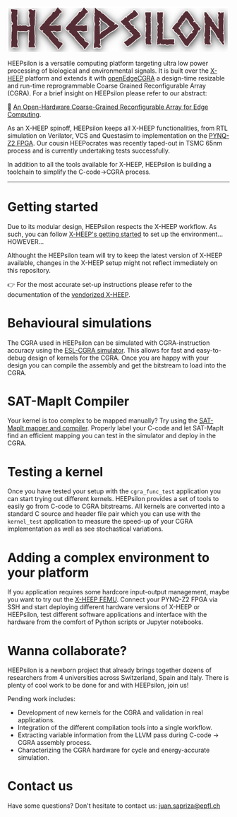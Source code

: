 <p align="left"><img src="docs/HEEPsilon_logo.png" width="500"></p>

HEEPsilon is a versatile computing platform targeting ultra low power processing of biological and environmental signals. It is built over the [X-HEEP](https://github.com/esl-epfl/x-heep) platform and extends it with [openEdgeCGRA](https://github.com/esl-epfl/OpenEdgeCGRA) a design-time resizable and run-time reprogrammable Coarse Grained Reconfigurable Array (CGRA).
For a brief insight on HEEPsilon please refer to our abstract:

📄 [An Open-Hardware Coarse-Grained Reconfigurable Array for Edge Computing](https://dl.acm.org/doi/10.1145/3587135.3591437).

As an X-HEEP spinoff, HEEPsilon keeps all X-HEEP functionalities, from RTL simulation on Verilator, VCS and Questasim to implementation on the [PYNQ-Z2 FPGA](https://www.xilinx.com/support/university/xup-boards/XUPPYNQ-Z2.html). Our cousin HEEPocrates was recently taped-out in TSMC 65nm process and is currently undertaking tests successfully.

In addition to all the tools available for X-HEEP, HEEPsilon is building a toolchain to simplify the C-code→CGRA process.

---

# Getting started

Due to its modular design, HEEPsilon respects the X-HEEP workflow. As such, you can follow [X-HEEP's getting started](https://x-heep.readthedocs.io/en/latest/How_to/GettingStarted.html) to set up the environment... HOWEVER...

Althought the HEEPsilon team will try to keep the latest version of X-HEEP available, changes in the X-HEEP setup might not reflect immediately on this repository.

👉 For the most accurate set-up instructions please refer to the documentation of the [vendorized X-HEEP](https://github.com/esl-epfl/heepsilon/tree/main/hw/vendor/esl_epfl_x_heep).


# Behavioural simulations

The CGRA used in HEEPsilon can be simulated with CGRA-instruction accuracy using the [ESL-CGRA simulator](https://github.com/esl-epfl/ESL-CGRA-simulator).
This allows for fast and easy-to-debug design of kernels for the CGRA. Once you are happy with your design you can compile the assembly and get the bitstream to load into the CGRA.

# SAT-MapIt Compiler

Your kernel is too complex to be mapped manually? Try using the [SAT-MapIt mapper and compiler](https://github.com/CristianTirelli/SAT-MapIt). Properly label your C-code and let SAT-MapIt find an efficient mapping you can test in the simulator and deploy in the CGRA.

# Testing a kernel

Once you have tested your setup with the `cgra_func_test` application you can start trying out different kernels. HEEPsilon provides a set of tools to easily go from C-code to CGRA bitstreams. All kernels are converted into a standard C source and header file pair which you can use with the `kernel_test` application to measure the speed-up of your CGRA implementation as well as see stochastical variations.

# Adding a complex environment to your platform

If you application requires some hardcore input-output management, maybe you want to try out the [X-HEEP FEMU](https://github.com/simone-machetti/x-heep-femu). Connect your PYNQ-Z2 FPGA via SSH and start deploying different hardware versions of X-HEEP or HEEPsilon, test different software applications and interface with the hardware from the comfort of Python scripts or Jupyter notebooks.

# Wanna collaborate?

HEEPsilon is a newborn project that already brings together dozens of researchers from 4 universities across Switzerland, Spain and Italy. There is plenty of cool work to be done for and with HEEPsilon, join us!

Pending work includes:
* Development of new kernels for the CGRA and validation in real applications.
* Integration of the different compilation tools into a single workflow.
* Extracting variable information from the LLVM pass during C-code → CGRA assembly process.
* Characterizing the CGRA hardware for cycle and energy-accurate simulation.

# Contact us

Have some questions? Don't hesitate to contact us: juan.sapriza@epfl.ch

